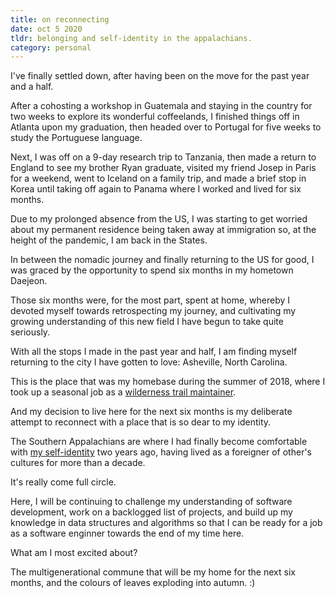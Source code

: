 ```yaml
---
title: on reconnecting
date: oct 5 2020
tldr: belonging and self-identity in the appalachians.
category: personal
---
```


I've finally settled down, after having been on the move for the past year and a half. 

After a cohosting a workshop in Guatemala and staying in the country for two weeks to explore its wonderful coffeelands, I finished things off in Atlanta upon my graduation, then headed over to Portugal for five weeks to study the Portuguese language. 

Next, I was off on a 9-day research trip to Tanzania, then made a return to England to see my brother Ryan graduate, visited my friend Josep in Paris for a weekend, went to Iceland on a family trip, and made a brief stop in Korea until taking off again to Panama where I worked and lived for six months.  

Due to my prolonged absence from the US, I was starting to get worried about my permanent residence being taken away at immigration so, at the height of the pandemic, I am back in the States. 

In between the nomadic journey and finally returning to the US for good, I was graced by the opportunity to spend six months in my hometown Daejeon. 

Those six months were, for the most part, spent at home, whereby I devoted myself towards retrospecting my journey, and cultivating my growing understanding of this new field I have begun to take quite seriously. 

With all the stops I made in the past year and half, I am finding myself returning to the city I have gotten to love: Asheville, North Carolina. 

This is the place that was my homebase during the summer of 2018, where I took up a seasonal job as a [wilderness trail maintainer](https://photos.google.com/share/AF1QipP9FlB0t6ai6QTJMRg-DwC5vnGc5ekyJyn63pBYhOZ8ZH0eDExNzjF0PrLoHtolcA?key=Q3B3eW5GbEZJSkNPUmV1RmpVN1hUMy1oRk1YWjR3). 

And my decision to live here for the next six months is my deliberate attempt to reconnect with a place that is so dear to my identity. 

The Southern Appalachians are where I had finally become comfortable with [my self-identity](https://www.facebook.com/photo.php?fbid=1752903158112310&set=t.100001779277141&type=3) two years ago, having lived as a foreigner of other's cultures for more than a decade. 

It's really come full circle.

Here, I will be continuing to challenge my understanding of software development, work on a backlogged list of projects, and build up my knowledge in data structures and algorithms so that I can be ready for a job as a software enginner towards the end of my time here. 

What am I most excited about? 

The multigenerational commune that will be my home for the next six months, and the colours of leaves exploding into autumn. :)
